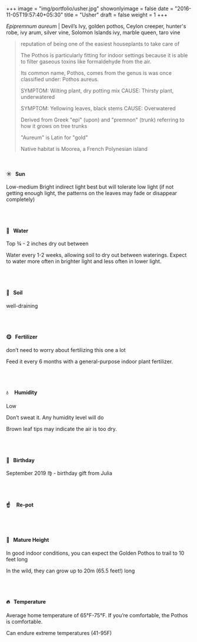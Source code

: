 +++
image = "img/portfolio/usher.jpg"
showonlyimage = false
date = "2016-11-05T19:57:40+05:30"
title = "Usher"
draft = false
weight = 1
+++

*Epipremnum aureum* | Devil’s Ivy, golden pothos, Ceylon creeper, hunter's robe, ivy arum, silver vine, Solomon Islands ivy, marble queen, taro vine
<!--more-->

> reputation of being one of the easiest houseplants to take care of
>
>The Pothos is particularly fitting for indoor settings because it is able to filter gaseous toxins like formaldehyde from the air.
>
>Its common name, Pothos, comes from the genus is was once classified under: Pothos aureus.
>
>SYMPTOM: Wilting plant, dry potting mix
>CAUSE: Thirsty plant, underwatered
>
>SYMPTOM: Yellowing leaves, black stems
>CAUSE: Overwatered
>
>Derived from Greek "epi" (upon) and "premnon" (trunk) referring to how it grows on tree trunks
>
>"Aureum" is Latin for "gold"
>
>Native habitat is Moorea, a French Polynesian island


</br>

#### :sunny:  &nbsp; Sun
Low-medium
Bright indirect light best but will tolerate low light (if not getting enough light, the patterns on the leaves may fade or disappear completely)


</br></br>

#### :ocean:  &nbsp; Water
Top ¾ - 2 inches dry out between

Water every 1-2 weeks, allowing soil to dry out between waterings. Expect to water more often in brighter light and less often in lower light.

</br></br>

#### :seedling:  &nbsp; Soil
well-draining

</br></br>

#### :yum:  &nbsp; Fertilizer
don’t need to worry about fertilizing this one a lot

Feed it every 6 months with a general-purpose indoor plant fertilizer.

</br></br>

#### :droplet: &nbsp; &nbsp; Humidity
Low

Don’t sweat it. Any humidity level will do

Brown leaf tips may indicate the air is too dry.

</br></br>

#### :cake:  &nbsp; Birthday
September 2019 :virgo: - birthday gift from Julia

</br></br>

#### :point_up:  &nbsp;&nbsp;&nbsp; Re-pot

</br></br>

#### :triumph:  &nbsp; Mature Height
In good indoor conditions, you can expect the Golden Pothos to trail to 10 feet long

In the wild, they can grow up to 20m (65.5 feet!) long

</br></br>

#### :fire:  &nbsp; Temperature
Average home temperature of 65°F-75°F. If you’re comfortable, the Pothos is comfortable.

Can endure extreme temperatures (41-95F)

</br></br>
